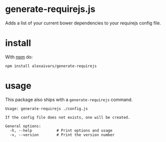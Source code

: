 # generate-requirejs.js
  Adds a list of your current bower dependencies to your requirejs config file.
  
# install

With [npm](http://npmjs.org) do:

```
npm install alexaivars/generate-requirejs
```

# usage

This package also ships with a `generate-requirejs` command.

```
Usage: generate-requirejs ./config.js

If the config file does not exists, one will be created.

General options:
  -h, --help           # Print options and usage
  -v, --version        # Print the version number
```

